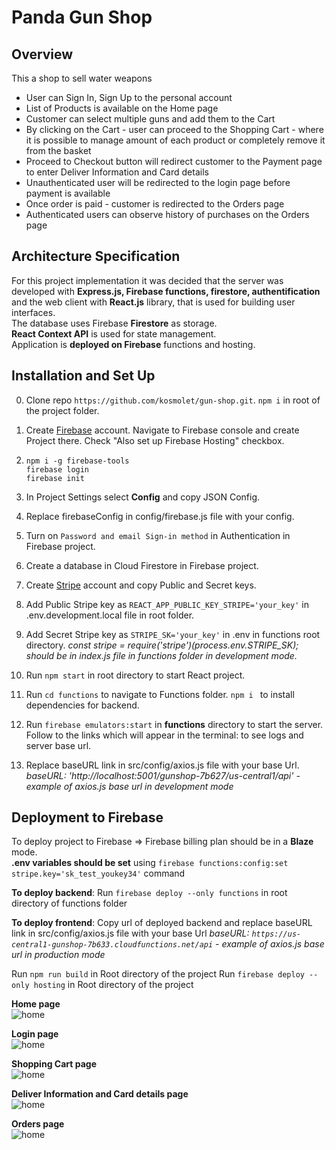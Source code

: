 # Panda Gun Shop 

## Overview

This a shop to sell water weapons  
* User can Sign In, Sign Up to the personal account  
* List of Products is available on the Home page  
* Customer can select multiple guns and add them to  the Cart  
* By clicking on the Cart - user can proceed to the Shopping Cart - where it is possible to manage amount of each product or completely remove it from the basket   
* Proceed to Checkout button will redirect customer to the Payment page to enter Deliver Information and Card details  
* Unauthenticated user will be redirected to the login page before payment is available  
* Once order is paid - customer is redirected to the Orders page
* Authenticated users can observe history of purchases on the Orders page  

## Architecture Specification  

For this project implementation it was decided that the server was developed with **Express.js, Firebase functions, firestore, authentification**   
and the web client with **React.js** library, that is used for building user interfaces.  
The database uses Firebase **Firestore** as storage.  
**React Context API** is used for state management.  
Application is **deployed on Firebase** functions and hosting.
 
## Installation and Set Up  

0. Clone repo ```https://github.com/kosmolet/gun-shop.git```. ```npm i``` in root of the project folder.
1. Create [Firebase](https://console.firebase.google.com/u/0/) account. Navigate to Firebase console and create Project there. Check "Also set up Firebase Hosting" checkbox.
2. ```npm i -g firebase-tools```  
```firebase login```   
```firebase init```
3. In Project Settings select **Config** and copy JSON Config.
4. Replace firebaseConfig in config/firebase.js file with your config.
5. Turn on ```Password and email Sign-in method``` in Authentication in Firebase project.
6. Create a database in Cloud Firestore in Firebase project.
7. Create [Stripe](https://stripe.com/en-se) account and copy Public and Secret keys. 
8. Add Public Stripe key as ```REACT_APP_PUBLIC_KEY_STRIPE='your_key'``` in .env.development.local file in root folder.
9. Add Secret Stripe key as ```STRIPE_SK='your_key'``` in .env in functions root directory.
*const stripe = require('stripe')(process.env.STRIPE_SK); should be in index.js file in functions folder in development mode.*
10. Run ```npm start``` in root directory to start React project.  

11. Run ```cd functions``` to navigate to Functions folder. ```npm i ``` to install dependencies for backend.
12. Run ```firebase emulators:start``` in **functions** directory to start the server. 
Follow to the links which will appear in the terminal: to see logs and server base url.
13. Replace baseURL link in src/config/axios.js file with your base Url.
*baseURL: 'http://localhost:5001/gunshop-7b627/us-central1/api' - example of axios.js base url in development mode* 

## Deployment to Firebase 
To deploy project to Firebase => 
Firebase billing plan should be in a **Blaze** mode.  
**.env variables should be set** using ```firebase functions:config:set stripe.key='sk_test_youkey34'``` command

**To deploy backend**: Run ```firebase deploy --only functions``` in root directory of functions folder

**To deploy frontend**: 
Copy url of deployed backend and replace baseURL link in src/config/axios.js file with your base Url
*baseURL: `https://us-central1-gunshop-7b633.cloudfunctions.net/api` - example of axios.js base url in production mode* 

Run ```npm run build``` in Root directory of the project
Run ```firebase deploy --only hosting``` in Root directory of the project



 **Home page**  
![home](https://res.cloudinary.com/dnkftif1n/image/upload/v1608322707/gun%20shop%20md/2020-12-18_20-38-35_qoewkv.png)  


 **Login page**  
![home](https://res.cloudinary.com/dnkftif1n/image/upload/v1608322707/gun%20shop%20md/2020-12-18_20-45-01_cxx1eq.png)

 **Shopping Cart page**  
![home](https://res.cloudinary.com/dnkftif1n/image/upload/v1608322707/gun%20shop%20md/2020-12-18_20-41-42_iose95.png)  

 **Deliver Information and Card details page**  
![home](https://res.cloudinary.com/dnkftif1n/image/upload/v1608322707/gun%20shop%20md/2020-12-18_20-44-09_kqdymt.png)  

 **Orders page**  
![home](https://res.cloudinary.com/dnkftif1n/image/upload/v1608322707/gun%20shop%20md/2020-12-18_20-44-30_cwxjf3.png)  

